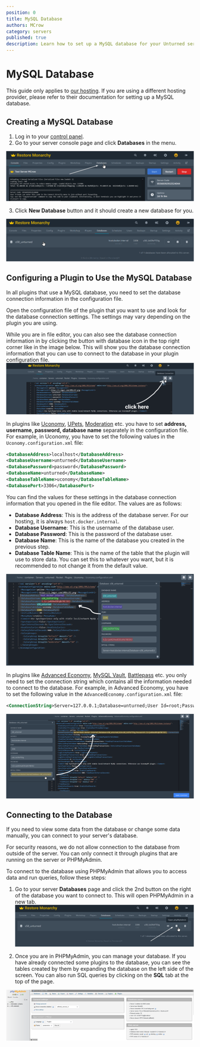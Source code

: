 ```yaml
---
position: 0
title: MySQL Database
authors: MCrow
category: servers
published: true
description: Learn how to set up a MySQL database for your Unturned server and configure a plugin to use it.
---
```


# MySQL Database
This guide only applies to [our hosting](/hosting). If you are using a different hosting provider, please refer to their documentation for setting up a MySQL database.

## Creating a MySQL Database
1. Log in to your [control panel](https://panel.restoremonarchy.com).
2. Go to your server console page and click **Databases** in the menu.

![databases in menu](assets/databases-in-menu.png)

3. Click **New Database** button and it should create a new database for you.

![databases created](assets/database-created.png)

## Configuring a Plugin to Use the MySQL Database
In all plugins that use a MySQL database, you need to set the database connection information in the configuration file. 

Open the configuration file of the plugin that you want to use and look for the database connection settings. The settings may vary depending on the plugin you are using.

While you are in file editor, you can also see the database connection information in by clicking the button with database icon in the top right corner like in the image below. This will show you the database connection information that you can use to connect to the database in your plugin configuration file.
![database connection in file editor](assets/database-connection-in-file-editor.png)

In plugins like [Uconomy](/servers/plugins/uconomy), [UPets](/servers/plugins/upets), [Moderation](/servers/plugins/moderation) etc. you have to set **address, username, password, database name** separately in the configuration file. For example, in Uconomy, you have to set the following values in the `Uconomy.configuration.xml` file:
```xml
<DatabaseAddress>localhost</DatabaseAddress>
<DatabaseUsername>unturned</DatabaseUsername>
<DatabasePassword>password</DatabasePassword>
<DatabaseName>unturned</DatabaseName>
<DatabaseTableName>uconomy</DatabaseTableName>
<DatabasePort>3306</DatabasePort>
```

You can find the values for these settings in the database connection information that you opened in the file editor. The values are as follows:
- **Database Address**: This is the address of the database server. For our hosting, it is always `host.docker.internal`.
- **Database Username**: This is the username of the database user.
- **Database Password**: This is the password of the database user.
- **Database Name**: This is the name of the database you created in the previous step.
- **Database Table Name**: This is the name of the table that the plugin will use to store data. You can set this to whatever you want, but it is recommended to not change it from the default value.

![mysql details](assets/mysql-details.png "MySQL details highlighted with colors")


In plugins like [Advanced Economy](/servers/plugins/advancedeconomy), [MySQL Vault](/servers/plugins/mysqlvault), [Battlepass](/servers/plugins/battlepass) etc. you only need to set the connection string which contains all the information needed to connect to the database. For example, in Advanced Economy, you have to set the following value in the `AdvancedEconomy.configuration.xml` file:
```xml
<ConnectionString>Server=127.0.0.1;Database=unturned;User Id=root;Password=password;</ConnectionString>
```

![mysql connection string](assets/mysql-connection-string.png "MySQL connection string highlighted with color")


## Connecting to the Database
If you need to view some data from the database or change some data manually, you can connect to your server's database.

For security reasons, we do not allow connection to the database from outside of the server. You can only connect it through plugins that are running on the server or PHPMyAdmin. 

To connect to the database using PHPMyAdmin that allows you to access data and run queries, follow these steps:

1. Go to your server **Databases** page and click the 2nd button on the right of the database you want to connect to. This will open PHPMyAdmin in a new tab.
![phpmyadmin button](assets/phpmyadmin-button.png)

2. Once you are in PHPMyAdmin, you can manage your database. If you have already connected some plugins to the database, you can see the tables created by them by expanding the database on the left side of the screen. You can also run SQL queries by clicking on the **SQL** tab at the top of the page.

![phpmyadmin](assets/phpmyadmin.png)
